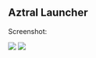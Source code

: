## Aztral Launcher
Screenshot:

![](https://github.com/HAlexTM/AztralLauncher/blob/master/Screenshot%20-%20Loading%20screen.png?raw=true)
![](https://github.com/HAlexTM/AztralLauncher/blob/master/Screenshot%20-%20Login.png?raw=true)
